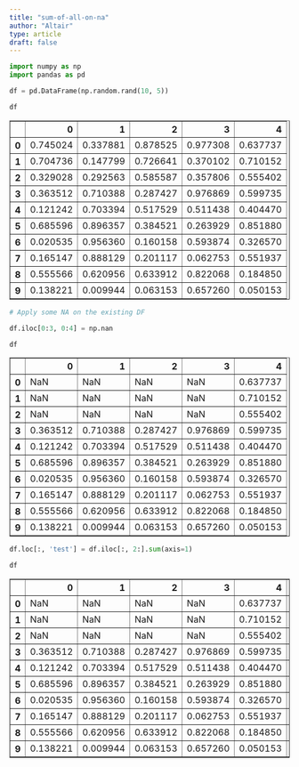 ```yaml
---
title: "sum-of-all-on-na"
author: "Altair"
type: article
draft: false
--- 
```


```python
import numpy as np
import pandas as pd

```


```python
df = pd.DataFrame(np.random.rand(10, 5))
```


```python
df
```




<div>
<style scoped>
    .dataframe tbody tr th:only-of-type {
        vertical-align: middle;
    }

    .dataframe tbody tr th {
        vertical-align: top;
    }

    .dataframe thead th {
        text-align: right;
    }
</style>
<table border="1" class="dataframe">
  <thead>
    <tr style="text-align: right;">
      <th></th>
      <th>0</th>
      <th>1</th>
      <th>2</th>
      <th>3</th>
      <th>4</th>
    </tr>
  </thead>
  <tbody>
    <tr>
      <th>0</th>
      <td>0.745024</td>
      <td>0.337881</td>
      <td>0.878525</td>
      <td>0.977308</td>
      <td>0.637737</td>
    </tr>
    <tr>
      <th>1</th>
      <td>0.704736</td>
      <td>0.147799</td>
      <td>0.726641</td>
      <td>0.370102</td>
      <td>0.710152</td>
    </tr>
    <tr>
      <th>2</th>
      <td>0.329028</td>
      <td>0.292563</td>
      <td>0.585587</td>
      <td>0.357806</td>
      <td>0.555402</td>
    </tr>
    <tr>
      <th>3</th>
      <td>0.363512</td>
      <td>0.710388</td>
      <td>0.287427</td>
      <td>0.976869</td>
      <td>0.599735</td>
    </tr>
    <tr>
      <th>4</th>
      <td>0.121242</td>
      <td>0.703394</td>
      <td>0.517529</td>
      <td>0.511438</td>
      <td>0.404470</td>
    </tr>
    <tr>
      <th>5</th>
      <td>0.685596</td>
      <td>0.896357</td>
      <td>0.384521</td>
      <td>0.263929</td>
      <td>0.851880</td>
    </tr>
    <tr>
      <th>6</th>
      <td>0.020535</td>
      <td>0.956360</td>
      <td>0.160158</td>
      <td>0.593874</td>
      <td>0.326570</td>
    </tr>
    <tr>
      <th>7</th>
      <td>0.165147</td>
      <td>0.888129</td>
      <td>0.201117</td>
      <td>0.062753</td>
      <td>0.551937</td>
    </tr>
    <tr>
      <th>8</th>
      <td>0.555566</td>
      <td>0.620956</td>
      <td>0.633912</td>
      <td>0.822068</td>
      <td>0.184850</td>
    </tr>
    <tr>
      <th>9</th>
      <td>0.138221</td>
      <td>0.009944</td>
      <td>0.063153</td>
      <td>0.657260</td>
      <td>0.050153</td>
    </tr>
  </tbody>
</table>
</div>




```python
# Apply some NA on the existing DF

df.iloc[0:3, 0:4] = np.nan
```


```python
df
```




<div>
<style scoped>
    .dataframe tbody tr th:only-of-type {
        vertical-align: middle;
    }

    .dataframe tbody tr th {
        vertical-align: top;
    }

    .dataframe thead th {
        text-align: right;
    }
</style>
<table border="1" class="dataframe">
  <thead>
    <tr style="text-align: right;">
      <th></th>
      <th>0</th>
      <th>1</th>
      <th>2</th>
      <th>3</th>
      <th>4</th>
    </tr>
  </thead>
  <tbody>
    <tr>
      <th>0</th>
      <td>NaN</td>
      <td>NaN</td>
      <td>NaN</td>
      <td>NaN</td>
      <td>0.637737</td>
    </tr>
    <tr>
      <th>1</th>
      <td>NaN</td>
      <td>NaN</td>
      <td>NaN</td>
      <td>NaN</td>
      <td>0.710152</td>
    </tr>
    <tr>
      <th>2</th>
      <td>NaN</td>
      <td>NaN</td>
      <td>NaN</td>
      <td>NaN</td>
      <td>0.555402</td>
    </tr>
    <tr>
      <th>3</th>
      <td>0.363512</td>
      <td>0.710388</td>
      <td>0.287427</td>
      <td>0.976869</td>
      <td>0.599735</td>
    </tr>
    <tr>
      <th>4</th>
      <td>0.121242</td>
      <td>0.703394</td>
      <td>0.517529</td>
      <td>0.511438</td>
      <td>0.404470</td>
    </tr>
    <tr>
      <th>5</th>
      <td>0.685596</td>
      <td>0.896357</td>
      <td>0.384521</td>
      <td>0.263929</td>
      <td>0.851880</td>
    </tr>
    <tr>
      <th>6</th>
      <td>0.020535</td>
      <td>0.956360</td>
      <td>0.160158</td>
      <td>0.593874</td>
      <td>0.326570</td>
    </tr>
    <tr>
      <th>7</th>
      <td>0.165147</td>
      <td>0.888129</td>
      <td>0.201117</td>
      <td>0.062753</td>
      <td>0.551937</td>
    </tr>
    <tr>
      <th>8</th>
      <td>0.555566</td>
      <td>0.620956</td>
      <td>0.633912</td>
      <td>0.822068</td>
      <td>0.184850</td>
    </tr>
    <tr>
      <th>9</th>
      <td>0.138221</td>
      <td>0.009944</td>
      <td>0.063153</td>
      <td>0.657260</td>
      <td>0.050153</td>
    </tr>
  </tbody>
</table>
</div>




```python
df.loc[:, 'test'] = df.iloc[:, 2:].sum(axis=1)
```


```python
df
```




<div>
<style scoped>
    .dataframe tbody tr th:only-of-type {
        vertical-align: middle;
    }

    .dataframe tbody tr th {
        vertical-align: top;
    }

    .dataframe thead th {
        text-align: right;
    }
</style>
<table border="1" class="dataframe">
  <thead>
    <tr style="text-align: right;">
      <th></th>
      <th>0</th>
      <th>1</th>
      <th>2</th>
      <th>3</th>
      <th>4</th>
      <th>test</th>
    </tr>
  </thead>
  <tbody>
    <tr>
      <th>0</th>
      <td>NaN</td>
      <td>NaN</td>
      <td>NaN</td>
      <td>NaN</td>
      <td>0.637737</td>
      <td>0.637737</td>
    </tr>
    <tr>
      <th>1</th>
      <td>NaN</td>
      <td>NaN</td>
      <td>NaN</td>
      <td>NaN</td>
      <td>0.710152</td>
      <td>0.710152</td>
    </tr>
    <tr>
      <th>2</th>
      <td>NaN</td>
      <td>NaN</td>
      <td>NaN</td>
      <td>NaN</td>
      <td>0.555402</td>
      <td>0.555402</td>
    </tr>
    <tr>
      <th>3</th>
      <td>0.363512</td>
      <td>0.710388</td>
      <td>0.287427</td>
      <td>0.976869</td>
      <td>0.599735</td>
      <td>1.864032</td>
    </tr>
    <tr>
      <th>4</th>
      <td>0.121242</td>
      <td>0.703394</td>
      <td>0.517529</td>
      <td>0.511438</td>
      <td>0.404470</td>
      <td>1.433437</td>
    </tr>
    <tr>
      <th>5</th>
      <td>0.685596</td>
      <td>0.896357</td>
      <td>0.384521</td>
      <td>0.263929</td>
      <td>0.851880</td>
      <td>1.500330</td>
    </tr>
    <tr>
      <th>6</th>
      <td>0.020535</td>
      <td>0.956360</td>
      <td>0.160158</td>
      <td>0.593874</td>
      <td>0.326570</td>
      <td>1.080602</td>
    </tr>
    <tr>
      <th>7</th>
      <td>0.165147</td>
      <td>0.888129</td>
      <td>0.201117</td>
      <td>0.062753</td>
      <td>0.551937</td>
      <td>0.815807</td>
    </tr>
    <tr>
      <th>8</th>
      <td>0.555566</td>
      <td>0.620956</td>
      <td>0.633912</td>
      <td>0.822068</td>
      <td>0.184850</td>
      <td>1.640830</td>
    </tr>
    <tr>
      <th>9</th>
      <td>0.138221</td>
      <td>0.009944</td>
      <td>0.063153</td>
      <td>0.657260</td>
      <td>0.050153</td>
      <td>0.770566</td>
    </tr>
  </tbody>
</table>
</div>




```python

```
